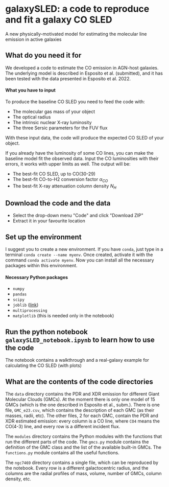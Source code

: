 # galaxySLED: a code to reproduce and fit a galaxy CO SLED
A new physically-motivated model for estimating the molecular line emission in active galaxies

## What do you need it for
We developed a code to estimate the CO emission in AGN-host galaxies. The underlying model is described in Esposito et al. (submitted), and it has been tested with the data presented in Esposito et al. 2022.

#### What you have to input
To produce the baseline CO SLED you need to feed the code with:
- The molecular gas mass of your object
- The optical radius
- The intrinsic nuclear X-ray luminosity
- The three Sersic parameters for the FUV flux

With these input data, the code will produce the expected CO SLED of your object.

If you already have the luminosity of some CO lines, you can make the baseline model fit the observed data.
Input the CO luminosities with their errors, it works with upper limits as well.
The output will be:
- The best-fit CO SLED, up to CO(30-29)
- The best-fit CO-to-H2 conversion factor $\alpha_{CO}$
- The best-fit X-ray attenuation column density $N_H$

## Download the code and the data
- Select the drop-down menu "Code" and click "Download ZIP"
- Extract it in your favourite location

## Set up the environment
I suggest you to create a new environment.
If you have `conda`, just type in a terminal `conda create --name myenv`.
Once created, activate it with the command `conda activate myenv`.
Now you can install all the necessary packages within this environment.

#### Necessary Python packages
- `numpy`
- `pandas`
- `scipy`
- `joblib` ([link](https://joblib.readthedocs.io/en/latest/installing.html))
- `multiprocessing`
- `matplotlib` (this is needed only in the notebook)

## Run the python notebook `galaxySLED_notebook.ipynb` to learn how to use the code
The notebook contains a walkthrough and a real-galaxy example for calculating the CO SLED (with plots)

## What are the contents of the code directories
The `data` directory contains the PDR and XDR emission for different Giant Molecular Clouds (GMCs). At the moment there is only one model of 15 GMCs (which is the one described in Esposito et al., subm.). There is one file, `GMC_e23.csv`, which contains the description of each GMC (as their masses, radii, etc). The other files, 2 for each GMC, contain the PDR and XDR estimated emission: every column is a CO line, where `CO4` means the CO(4-3) line, and every row is a different incident flux.

The `modules` directory contains the Python modules with the functions that run the different parts of the code. The `gmcs.py` module contains the definition of the GMC class and the list of the available built-in GMCs. The `functions.py` module contains all the useful functions.

The `ngc7469` directory contains a single file, which can be reproduced by the notebook. Every row is a different galactocentric radius, and the columns are the radial profiles of mass, volume, number of GMCs, column density, etc.
